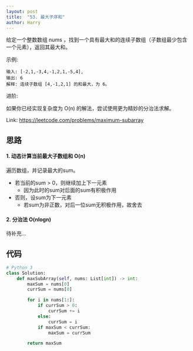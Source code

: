 ```yaml
---
layout: post
title:  "53. 最大子序和"
author: Harry
---
```


给定一个整数数组 nums ，找到一个具有最大和的连续子数组（子数组最少包含一个元素），返回其最大和。

示例:
```
输入: [-2,1,-3,4,-1,2,1,-5,4],
输出: 6
解释: 连续子数组 [4,-1,2,1] 的和最大，为 6。
```
进阶:

如果你已经实现复杂度为 O(n) 的解法，尝试使用更为精妙的分治法求解。

Link: https://leetcode.com/problems/maximum-subarray


## 思路

#### 1. 动态计算当前最大子数组和 O(n)
遍历数组，并记录最大的sum。
- 若当前的sum > 0，则继续加上下一元素
    - 因为此时的sum对后面的sum有积极作用
- 否则，设sum为下一元素
    - 若sum为非正数，对后一位sum无积极作用，故舍去


#### 2. 分治法 O(nlogn)
待补充...


## 代码

```python
# Python 3
class Solution:
    def maxSubArray(self, nums: List[int]) -> int:
        maxSum = nums[0]
        currSum = nums[0]

        for i in nums[1:]:
            if currSum > 0:
                currSum += i
            else:
                currSum = i
            if maxSum < currSum:
                maxSum = currSum

        return maxSum
```
